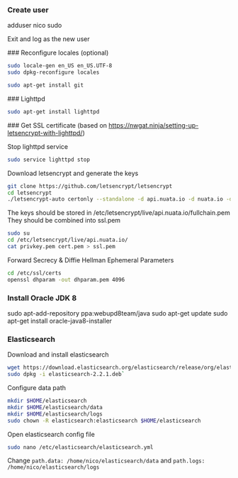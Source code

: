 
### Create user

adduser nico sudo

Exit and log as the new user

### Reconfigure locales (optional)

```bash
sudo locale-gen en_US en_US.UTF-8
sudo dpkg-reconfigure locales
```

```bash
sudo apt-get install git
```

### Lighttpd

```bash
sudo apt-get install lighttpd
```

### Get SSL certificate (based on https://nwgat.ninja/setting-up-letsencrypt-with-lighttpd/)

Stop lighttpd service

```bash
sudo service lighttpd stop
```

Download letsencrypt and generate the keys

```bash
git clone https://github.com/letsencrypt/letsencrypt
cd letsencrypt
./letsencrypt-auto certonly --standalone -d api.nuata.io -d nuata.io -d admin.nuata.io
```

The keys should be stored in /etc/letsencrypt/live/api.nuata.io/fullchain.pem
They should be combined into ssl.pem

```bash
sudo su
cd /etc/letsencrypt/live/api.nuata.io/
cat privkey.pem cert.pem > ssl.pem
```

Forward Secrecy & Diffie Hellman Ephemeral Parameters

```bash
cd /etc/ssl/certs
openssl dhparam -out dhparam.pem 4096
```

### Install Oracle JDK 8

sudo apt-add-repository ppa:webupd8team/java
sudo apt-get update
sudo apt-get install oracle-java8-installer

### Elasticsearch

Download and install elasticsearch

```bash
wget https://download.elasticsearch.org/elasticsearch/release/org/elasticsearch/distribution/deb/elasticsearch/2.2.1/elasticsearch-2.2.1.deb`
sudo dpkg -i elasticsearch-2.2.1.deb`
```

Configure data path

```bash
mkdir $HOME/elasticsearch
mkdir $HOME/elasticsearch/data
mkdir $HOME/elasticsearch/logs
sudo chown -R elasticsearch:elasticsearch $HOME/elasticsearch
```


Open elasticsearch config file
```bash
sudo nano /etc/elasticsearch/elasticsearch.yml
```

Change `path.data: /home/nico/elasticsearch/data` and `path.logs: /home/nico/elasticsearch/logs`


